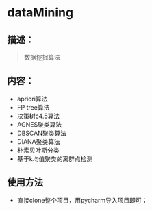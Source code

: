 # dataMining
## 描述：
>数据挖掘算法

## 内容：
- apriori算法
- FP tree算法
- 决策树c4.5算法
- AGNES聚类算法
- DBSCAN聚类算法
- DIANA聚类算法
- 朴素贝叶斯分类
- 基于k均值聚类的离群点检测

## 使用方法
- 直接clone整个项目，用pycharm导入项目即可；